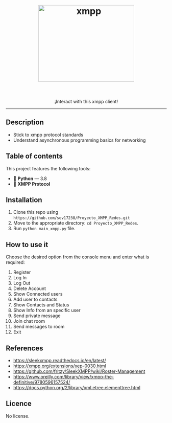 <h1 align="center">
<br>
  <a href="https://xmpp.org/"><img src="https://upload.wikimedia.org/wikipedia/commons/thumb/9/95/XMPP_logo.svg/480px-XMPP_logo.svg.png" alt="xmpp" width="300" height="240" ></a>
<br>
<br>
</h1>

<p align="center">¡Interact with this xmpp client!</p>


<hr />

## Description
 - Stick to xmpp protocol standards
 - Understand asynchronous programming basics for networking

## Table of contents
This project features the following tools:

- :snake: **Python** — 3.8
- :speech_balloon: **XMPP Protocol**

## Installation
1. Clone this repo using `https://github.com/sev17238/Proyecto_XMPP_Redes.git`
2. Move to the appropriate directory: `cd Proyecto_XMPP_Redes`.<br />
3. Run `python main_xmpp.py` file. <br />

## How to use it
Choose the desired option from the console menu and enter what is required:

1. Register
2. Log In
3. Log Out
4. Delete Account
5. Show Connected users
6. Add user to contacts 
7. Show Contacts and Status
8. Show Info from an specific user
9. Send private message
10. Join chat room
11. Send messages to room
12. Exit

## References
 - https://sleekxmpp.readthedocs.io/en/latest/
 - https://xmpp.org/extensions/xep-0030.html
 - https://github.com/fritzy/SleekXMPP/wiki/Roster-Management
 - https://www.oreilly.com/library/view/xmpp-the-definitive/9780596157524/
 - https://docs.python.org/2/library/xml.etree.elementtree.html

## Licence
No license.
